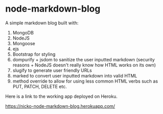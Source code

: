 # node-markdown-blog

A simple markdown blog built with:

1. MongoDB
2. NodeJS
3. Mongoose
4. ejs
5. Bootstrap for styling
6. dompurify + jsdom to sanitize the user inputted markdown (security reasons + NodeJS doesn't really know how HTML works on its own)
7. slugify to generate user friendly URLs
8. marked to convert user inputted markdown into valid HTML
9. method override to allow for using less common HTML verbs such as PUT, PATCH, DELETE etc.

Here is a link to the working app deployed on Heroku.

https://nicko-node-markdown-blog.herokuapp.com/ 